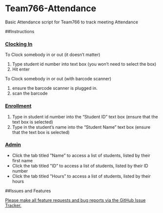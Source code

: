 Team766-Attendance
==================

Basic Attendance script for Team766 to track meeting Attendance

##Instructions
### [Clocking In](http://www.google.com/url?q=http%3A%2F%2Fattendance.team766.com%2Fclockin.php&sa=D&sntz=1&usg=AFQjCNE6LINZiZSH8Y3XSoZwrrOgNnM6AA)

To Clock somebody in or out (it doesn’t matter)

1. Type student id number into text box (you won’t need to select the box)
2. Hit enter

To Clock somebody in or out (with barcode scanner)

1. ensure the barcode scanner is plugged in.
2. scan the barcode

### [Enrollment](http://www.google.com/url?q=http%3A%2F%2Fattendance.team766.com%2Fenroll.php&sa=D&sntz=1&usg=AFQjCNHUsJ8avFgpPs1_hqaWItJqh4SlFQ)

1. Type in student id number into the “Student ID” text box (ensure that the text box is selected)
2. Type in the student’s name into the “Student Name” text box (ensure that the text box is selected)

### [Admin](http://attendance.team766.com/admin.php)
- Click the tab titled "Name” to access a list of students, listed by their first name
- Click the tab titled "ID” to access a list of students, listed by their ID number
- Click the tab titled "Hours” to access a list of students, listed by their hours 

##Issues and Features

[Please make all feature requests and bug reports via the GitHub Issue Tracker.](https://github.com/pjztam/Team766-Attendance/issues)
